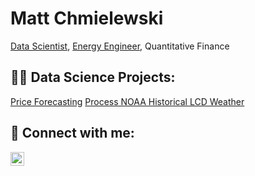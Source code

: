 <h1>Matt Chmielewski </h1>
  <a href="https://github.com/emskiphoto">Data Scientist</a>, <a href="https://www.linkedin.com/in/matt-chmielewski-9a1b8453/">Energy Engineer</a>,
  <a>Quantitative Finance</a>

<h2>👨‍💻 Data Science Projects:</h2>

[Price Forecasting](https://github.com/emskiphoto/ERCOT_electricity_price_forecast)
[Process NOAA Historical LCD Weather](https://github.com/emskiphoto/Process-Historical-NOAA-LCD-weather)
 
<h2> 🤳 Connect with me:</h2>

[<img align="left" alt="MattChmielewski | LinkedIn" width="22px" src="https://cdn.jsdelivr.net/npm/simple-icons@v3/icons/linkedin.svg" />][linkedin]

[linkedin]: [https://linkedin.com/in/joshmadakor](https://www.linkedin.com/in/matt-chmielewski-9a1b8453/)

<!--
**joshmadakor1/joshmadakor1** is a ✨ _special_ ✨ repository because its `README.md` (this file) appears on your GitHub profile.

Here are some ideas to get you started:

- 🔭 I’m currently working on ...
- 🌱 I’m currently learning ...
- 👯 I’m looking to collaborate on ...
- 🤔 I’m looking for help with ...
- 💬 Ask me about ...
- 📫 How to reach me: ...
- 😄 Pronouns: ...
- ⚡ Fun fact: ...
-->




<!--
**emskiphoto/emskiphoto** is a ✨ _special_ ✨ repository because its `README.md` (this file) appears on your GitHub profile.

Here are some ideas to get you started:

- 🔭 I’m currently working on ...
- 🌱 I’m currently learning ...
## 👯 I’m looking to collaborate on ...
- 🤔 I’m looking for help with ...
- 💬 Ask me about ...
- 📫 How to reach me: ...
- 😄 Pronouns: ...
- ⚡ Fun fact: ...
-->

